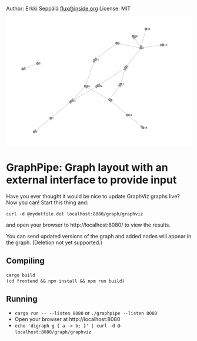 Author: Erkki Seppälä <flux@inside.org>
License: MIT

![screenshot](doc/screenshot.png)

# GraphPipe: Graph layout with an external interface to provide input

Have you ever thought it would be nice to update GraphViz graphs live? Now you can! Start this thing and:

```
curl -d @mydotfile.dot localhost:8080/graph/graphviz
```

and open your browser to http://localhost:8080/ to view the results.

You can send updated versions of the graph and added nodes will appear
in the graph. (Deletion not yet supported.)

## Compiling

```
cargo build
(cd frontend && npm install && npm run build)
```

## Running

- `cargo run -- --listen 8080` or `./graphpipe --listen 8080`
- Open your browser at http://localhost:8080
- `echo 'digraph g { a -> b; }' | curl -d @- localhost:8080/graph/graphviz`
